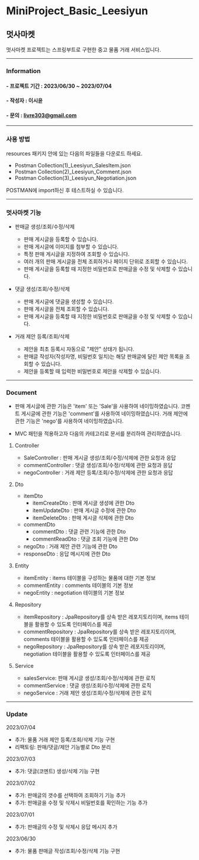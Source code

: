 MiniProject_Basic_Leesiyun
==================================
## 멋사마켓
멋사마켓 프로젝트는 스프링부트로 구현한 중고 물품 거래 서비스입니다.

----------------------------------
### Information
#### - 프로젝트 기간 : 2023/06/30 ~ 2023/07/04
#### - 작성자 : 이시윤
#### - 문의 : livre303@gmail.com

----------------------------------
### 사용 방법
 resources 패키지 안에 있는 다음의 파일들을 다운로드 하세요.

 - Postman Collection(1)_Leesiyun_SalesItem.json
 - Postman Collection(2)_Leesiyun_Comment.json
 - Postman Collection(3)_Leesiyun_Negotiation.json
 
 POSTMAN에 import하신 후 테스트하실 수 있습니다.

----------------------------------
### 멋사마켓 기능
- 판매글 생성/조회/수정/삭제
   - 판매 게시글을 등록할 수 있습니다.
   - 판매 게시글에 이미지를 첨부할 수 있습니다.
   - 특정 판매 게시글을 지정하여 조회할 수 있습니다.
   - 여러 개의 판매 게시글을 전체 조회하거나 페이지 단위로 조회할 수 있습니다.
   - 판매 게시글을 등록할 때 지정한 비밀번호로 판매글을 수정 및 삭제할 수 있습니다.

- 댓글 생성/조회/수정/삭제
  - 판매 게시글에 댓글을 생성할 수 있습니다.
  - 판매 게시글을 전체 조회할 수 있습니다.
  - 판매 게시글을 등록할 때 지정한 비밀번호로 판매글을 수정 및 삭제할 수 있습니다.

- 거래 제안 등록/조회/삭제
    - 제안을 최초 등록시 자동으로 "제안" 상태가 됩니다.
    - 판매글 작성자(작성자명, 비밀번호 일치)는 해당 판매글에 달린 제안 목록을 조회할 수 있습니다.
    - 제안을 등록할 때 입력한 비밀번호로 제안을 삭제할 수 있습니다.

----------------------------------
### Document
- 판매 게시글에 관한 기능은 'item' 또는 'Sale'을 사용하여 네이밍하였습니다.
코멘트 게시글에 관한 기능은 'comment'를 사용하여 네이밍하였습니다.
거래 제안에 관한 기능은 'nego'를 사용하여 네이밍하였습니다.


- MVC 패턴을 적용하고자 다음의 카테고리로 문서를 분리하여 관리하였습니다.
1. Controller
   - SaleController : 판매 게시글 생성/조회/수정/삭제에 관한 요청과 응답
   - commentController : 댓글 생성/조회/수정/삭제에 관한 요청과 응답
   - negoController : 거래 제안 등록/조회/수정/삭제에 관한 요청과 응답
2. Dto
   - itemDto
      - itemCreateDto : 판매 게시글 생성에 관한 Dto
      - itemUpdateDto : 판매 게시글 수정에 관한 Dto
      - itemDeleteDto : 판매 게시글 삭제에 관한 Dto
   - commentDto
     - commentDto : 댓글 관련 기능에 관한 Dto
     - commentReadDto : 댓글 조회 기능에 관한 Dto
   - negoDto : 거래 제안 관련 기능에 관한 Dto
   - responseDto : 응답 메시지에 관한 Dto
     
3. Entity
   - itemEntity : items 테이블을 구성하는 물품에 대한 기본 정보
   - commentEntity : comments 테이블의 기본 정보
   - negoEntity : negotiation 테이블의 기본 정보
4. Repository
   - itemRepository : JpaRepository를 상속 받은 레포지토리이며,
 items 테이블을 활용할 수 있도록 인터페이스를 제공
   - commentRepository : JpaRepository를 상속 받은 레포지토리이며,
 comments 테이블을 활용할 수 있도록 인터페이스를 제공
   - negoRepository : JpaRepository를 상속 받은 레포지토리이며,
 negotiation 테이블을 활용할 수 있도록 인터페이스를 제공
5. Service
   - salesService: 판매 게시글 생성/조회/수정/삭제에 관한 로직
   - commentService : 댓글 생성/조회/수정/삭제에 관한 로직
   - negoService : 거래 제안 생성/조회/수정/삭제에 관한 로직

----------------------------------
### Update
 
2023/07/04
- 추가: 물품 거래 제안 등록/조회/삭제 기능 구현
- 리팩토링: 판매/댓글/제안 기능별로 Dto 분리

2023/07/03
- 추가: 댓글(코멘트) 생성/삭제 기능 구현

2023/07/02
- 추가: 판매글의 갯수를 선택하여 조회하기 기능 추가
- 추가: 판매글을 수정 및 삭제시 비밀번호를 확인하는 기능 추가

2023/07/01
- 추가: 판매글의 수정 및 삭제시 응답 메시지 추가

2023/06/30
- 추가: 물품 판매글 작성/조회/수정/삭제 기능 구현

